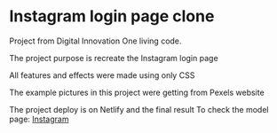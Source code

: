 # Instagram login page clone

Project from Digital Innovation One living code.

The project purpose is recreate the Instagram login page

All features and effects were made using only CSS

The example pictures in this project were getting from Pexels website

The project deploy is on Netlify and the final result 
To check the model page: [Instagram](https://www.instagram.com/)
